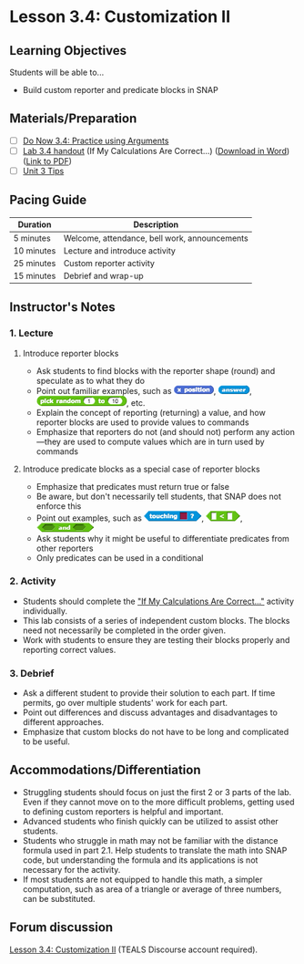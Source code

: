 # Lesson 3.4: Customization II

## Learning Objectives

Students will be able to...

- Build custom reporter and predicate blocks in SNAP

## Materials/Preparation

- [ ] [Do Now 3.4: Practice using Arguments](do_now_34.md)
- [ ] [Lab 3.4 handout](lab_34.md) (If My Calculations Are Correct...) ([Download in Word](https://github.com/TEALSK12/introduction-to-computer-science/raw/master/Unit%203%20Word/Lab%203.4%20If%20My%20Calculations%20Are%20Correct.docx)) ([Link to PDF](https://github.com/TEALSK12/introduction-to-computer-science/raw/master/Unit%203%20PDF/Lab%203.4%20If%20My%20Calculations%20Are%20Correct.pdf))
- [ ] [Unit 3 Tips](unit_3_tips.md)

## Pacing Guide

| Duration   | Description                                   |
| ---------- | --------------------------------------------- |
| 5 minutes  | Welcome, attendance, bell work, announcements |
| 10 minutes | Lecture and introduce activity                |
| 25 minutes | Custom reporter activity                      |
| 15 minutes | Debrief and wrap-up                           |

## Instructor's Notes

### 1.  Lecture

1. Introduce reporter blocks

    - Ask students to find blocks with the reporter shape (round) and speculate as to what they do
    - Point out familiar examples, such as ![x position block](xposition.png), ![answer block](answer.png), ![pickrandom block](pickrandom.png), etc.
    - Explain the concept of reporting (returning) a value, and how reporter blocks are used to provide values to commands
    - Emphasize that reporters do not (and should not) perform any action—they are used to compute values which are in turn used by commands

2. Introduce predicate blocks as a special case of reporter blocks

    - Emphasize that predicates must return true or false
    - Be aware, but don't necessarily tell students, that SNAP does not enforce this
    - Point out examples, such as ![Touching Block](touching.png), ![less than block](lessThan.png), ![and block](and.png)
    - Ask students why it might be useful to differentiate predicates from other reporters
    - Only predicates can be used in a conditional

### 2. Activity

- Students should complete the ["If My Calculations Are Correct..."](lab_34.md) activity individually.
- This lab consists of a series of independent custom blocks.  The blocks need not necessarily be completed in the order given.
- Work with students to ensure they are testing their blocks properly and reporting correct values.

### 3. Debrief

- Ask a different student to provide their solution to each part.  If time permits, go over multiple students' work for each part.
- Point out differences and discuss advantages and disadvantages to different approaches.
- Emphasize that custom blocks do not have to be long and complicated to be useful.

## Accommodations/Differentiation

- Struggling students should focus on just the first 2 or 3 parts of the lab.  Even if they cannot move on to the more difficult problems, getting used to defining custom reporters is helpful and important.
- Advanced students who finish quickly can be utilized to assist other students.
- Students who struggle in math may not be familiar with the distance formula used in part 2.1.  Help students to translate the math into SNAP code, but understanding the formula and its applications is not necessary for the activity.
- If most students are not equipped to handle this math, a simpler computation, such as area of a triangle or average of three numbers, can be substituted.

## Forum discussion

[Lesson 3.4: Customization II](http://forums.tealsk12.org/c/intro-unit-3-variables-and-customization/lesson-3-4-customization-ii) (TEALS Discourse account required).
